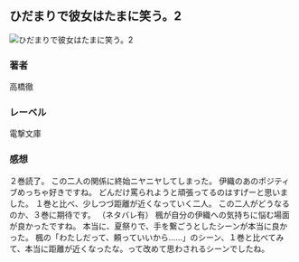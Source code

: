 ## ひだまりで彼女はたまに笑う。2
![ひだまりで彼女はたまに笑う。2](https://cdn.discordapp.com/attachments/1211570779934695494/1217646053306929182/1saYijruUOynKeNUeaoQ2-j3HipS78ezouMxcbqUccf_j67U_Qzl_7Qp-9VAIris.png?ex=6604c841&is=65f25341&hm=a9fe70e6f1dc38ef9881ebeb97d9177a7e940db0edf09e29eed4d9f7336a9321&)
### 著者
高橋徹
### レーベル
電撃文庫
### 感想
２巻読了。
この二人の関係に終始ニヤニヤしてしまった。
伊織のあのポジティブめっちゃ好きですね。
どんだけ罵られようと頑張ってるのはすげーと思いました。
１巻と比べ、少しつづ距離が近くなっていく二人。
この二人がどうなるのか、３巻に期待です。
 （ネタバレ有）
楓が自分の伊織への気持ちに悩む場面が良かったですね。
本当に、夏祭りで、手を繋ごうとしたシーンが本当に良かった。
楓の「わたしだって、頼っていいから……」のシーン、１巻と比べてみて、本当に距離が近くなったな。って改めて思わされるシーンでしたね。